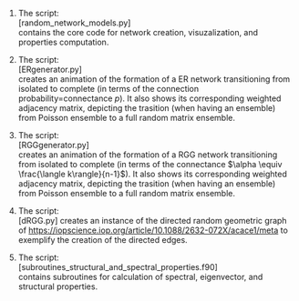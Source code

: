1. The script: <br>
  [random_network_models.py] <br>
  contains the core code for network creation, visuzalization, and properties computation.

2. The script:<br>
  [ERgenerator.py]<br>
  creates an animation of the formation of a ER network transitioning from isolated to complete (in terms of the connection probability=connectance $p$). It also shows its corresponding weighted adjacency matrix, depicting the trasition (when having an ensemble) from Poisson ensemble to a full random matrix ensemble.

3. The script:<br>
   [RGGgenerator.py]<br>
  creates an animation of the formation of a RGG network transitioning from isolated to complete (in terms of the connectance $\alpha \equiv \frac{\langle k\rangle}{n-1}$). It also shows its corresponding weighted adjacency matrix, depicting the trasition (when having an ensemble) from Poisson ensemble to a full random matrix ensemble.

4. The script:<br>
  [dRGG.py]
  creates an instance of the directed random geometric graph of https://iopscience.iop.org/article/10.1088/2632-072X/acace1/meta to exemplify the creation of the directed edges.

5. The script:<br>
  [subroutines_structural_and_spectral_properties.f90]<br>
  contains subroutines for calculation of spectral, eigenvector, and structural properties.
